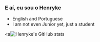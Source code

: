 ### E aí, eu sou o Henryke

- English and Portuguese
- I am not even Junior yet, just a student

<a![Henryke's GitHub stats](https://github-readme-stats.vercel.app/api?username=cauahenryke&show_icons=true&theme=dark)


 
